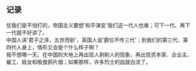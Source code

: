 记录
---
仗我们是不怕打的，帝国主义要想'和平演变'我们这一代人也难；可下一代、再下一代就不好讲了。  
中国人讲'君子之泽，五世而斩'，英国人说'爵位不传三代'；到我们的第三代、第四代人身上，情形又会是个什么样子啊？  
我不想哪一天，在中国的大地上再出现人剥削人的现象，再出现资本家、企业主、雇工、妓女和吸食鸦片烟；如果那样，许多烈士的血就白流了。
